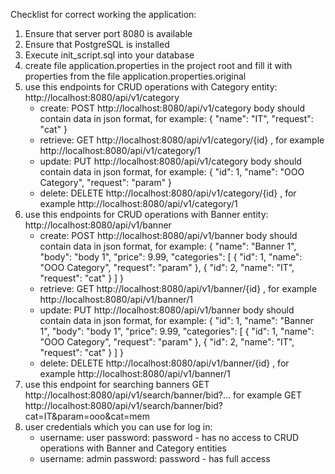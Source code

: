 Checklist for correct working the application:

1. Ensure that server port 8080 is available
2. Ensure that PostgreSQL is installed
3. Execute init_script.sql into your database
4. create file application.properties in the project root and fill it with properties from the file
   application.properties.original
5. use this endpoints for CRUD operations with Category entity: http://localhost:8080/api/v1/category
    * create:   POST http://localhost:8080/api/v1/category body should contain data in json format, for example:
      {
      "name": "IT",
      "request": "cat"
      }
    * retrieve: GET http://localhost:8080/api/v1/category/{id} , for example http://localhost:8080/api/v1/category/1
    * update:   PUT http://localhost:8080/api/v1/category body should contain data in json format, for example:
      {
      "id": 1,
      "name": "OOO Category",
      "request": "param"
      }
    * delete:   DELETE http://localhost:8080/api/v1/category/{id} , for example http://localhost:8080/api/v1/category/1
6. use this endpoints for CRUD operations with Banner entity: http://localhost:8080/api/v1/banner
    * create:   POST http://localhost:8080/api/v1/banner body should contain data in json format, for example:
      {
      "name": "Banner 1",
      "body": "body 1",
      "price": 9.99,
      "categories": [
      {
      "id": 1,
      "name": "OOO Category",
      "request": "param"
      },
      {
      "id": 2,
      "name": "IT",
      "request": "cat"
      }
      ]
      }
    * retrieve: GET http://localhost:8080/api/v1/banner/{id} , for example http://localhost:8080/api/v1/banner/1
    * update:   PUT http://localhost:8080/api/v1/banner body should contain data in json format, for example:
      {
      "id": 1,
      "name": "Banner 1",
      "body": "body 1",
      "price": 9.99,
      "categories": [
      {
      "id": 1,
      "name": "OOO Category",
      "request": "param"
      },
      {
      "id": 2,
      "name": "IT",
      "request": "cat"
      }
      ]
      }
    * delete:   DELETE http://localhost:8080/api/v1/banner/{id} , for example http://localhost:8080/api/v1/banner/1
7. use this endpoint for searching banners GET http://localhost:8080/api/v1/search/banner/bid?...
   for example GET http://localhost:8080/api/v1/search/banner/bid?cat=IT&param=ooo&cat=mem
8. user credentials which you can use for log in:
    * username: user   password: password -  has no access to CRUD operations with Banner and Category entities
    * username: admin   password: password - has full access